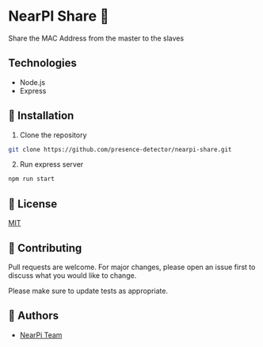 # NearPI Share 🔗

Share the MAC Address from the master to the slaves

## Technologies

- Node.js
- Express

## 🚀 Installation 

1.  Clone the repository

```bash
git clone https://github.com/presence-detector/nearpi-share.git
```

2.  Run express server

```bash
npm run start
```

## 📜 License

[MIT](https://choosealicense.com/licenses/mit/)

## 🫶 Contributing

Pull requests are welcome. For major changes, please open an issue first to discuss what you would like to change.

Please make sure to update tests as appropriate.

## 🔰 Authors

-   [NearPi Team](https://github.com/presence-detector)
